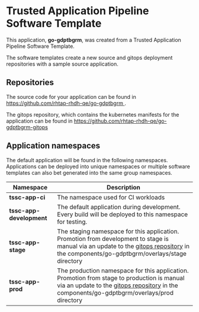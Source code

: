 # Trusted Application Pipeline Software Template

This application, **go-gdptbgrm**, was created from a Trusted Application Pipeline Software Template.

The software templates create a new source and gitops deployment repositories with a sample source application. 

## Repositories

The source code for your application can be found in [https://github.com/rhtap-rhdh-qe/go-gdptbgrm ](https://github.com/rhtap-rhdh-qe/go-gdptbgrm ).
 
The gitops repository, which contains the kubernetes manifests for the application can be found in 
[https://github.com/rhtap-rhdh-qe/go-gdptbgrm-gitops ](https://github.com/rhtap-rhdh-qe/go-gdptbgrm-gitops ) 

## Application namespaces 

The default application will be found in the following namespaces. Applications can be deployed into unique namespaces or multiple software templates can also bet generated into the same group namespaces.  

|  Namespace   |  Description   |  
| -------- | -------- |
| **tssc-app-ci** | The namespace used for CI workloads |
| **tssc-app-development** | The default application during development. Every build will be deployed to this namespace for testing. |
| **tssc-app-stage** | The staging namespace for this application. Promotion from development to stage is manual via an update to the [gitops repository](https://github.com/rhtap-rhdh-qe/go-gdptbgrm-gitops ) in the components/go-gdptbgrm/overlays/stage directory |
| **tssc-app-prod** | The production namespace for this application. Promotion from stage to production is manual via an update to the [gitops repository](https://github.com/rhtap-rhdh-qe/go-gdptbgrm-gitops ) in the components/go-gdptbgrm/overlays/prod directory |